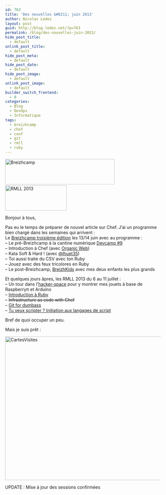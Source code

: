 ```yaml
---
id: 763
title: 'Des nouvelles &#8211; juin 2013'
author: Nicolas Ledez
layout: post
guid: http://blog.ledez.net/?p=763
permalink: /blog/des-nouvelles-juin-2013/
hide_post_title:
  - default
unlink_post_title:
  - default
hide_post_meta:
  - default
hide_post_date:
  - default
hide_post_image:
  - default
unlink_post_image:
  - default
builder_switch_frontend:
  - 0
categories:
  - Blog
  - DevOps
  - Informatique
tags:
  - breizhcamp
  - chef
  - conf
  - git
  - rmll
  - ruby
---
```

[<img class="alignnone  wp-image-771" alt="Breizhcamp" src="http://blog.ledez.net/wp-content/uploads/2013/06/Breizhcamp.png" width="354" height="82" srcset="http://blog.ledez.net/wp-content/uploads/2013/06/Breizhcamp-300x69.png 300w, http://blog.ledez.net/wp-content/uploads/2013/06/Breizhcamp.png 744w" sizes="(max-width: 354px) 100vw, 354px" />][1]  [<img class="alignnone  wp-image-767" alt="RMLL 2013" src="2013/06/rmll-2013.png" width="199" height="82" />][2]

Bonjour à tous,

Pas eu le temps de préparer de nouvel article sur Chef. J&rsquo;ai un programme bien chargé dans les semaines qui arrivent :  
Le [Breizhcamp troisième édition][3] les 13/14 juin avec au programme :  
&#8211; Le pré-Breizhcamp à la cantine numérique [Devcamp #9][4]  
&#8211; Introduction à Chef (avec [Organic Web][5])  
&#8211; Kata Soft & Hard ! (avec [@lhuet35][6])  
&#8211; Toi aussi traite du CSV avec ton Ruby  
&#8211; Jouez avec des feux tricolores en Ruby  
&#8211; Le post-Breizhcamp, [BreizhKids][7] avec mes deux enfants les plus grands

Et quelques jours âpres, les RMLL 2013 du 6 au 11 juillet :  
&#8211; Un tour dans l&rsquo;[hacker-space][8] pour y montrer mes jouets à base de Raspberryπ et Arduino  
&#8211; [Introduction à Ruby][9]  
&#8211; <del datetime="2013-07-07T16:31:42+00:00">Infrastructure as code with Chef</del>  
&#8211; [Git for dumbass][10]  
&#8211; [Tu veux scripter ? Initiation aux langages de script][11]

Bref de quoi occuper un peu.

Mais je suis prêt :

[<img class="alignnone size-large wp-image-781" alt="CartesVisites" src="2013/06/CartesVisites-1024x768.jpg" width="620" height="465" srcset="http://blog.ledez.net/wp-content/uploads/2013/06/CartesVisites-300x225.jpg 300w, http://blog.ledez.net/wp-content/uploads/2013/06/CartesVisites-1024x768.jpg 1024w" sizes="(max-width: 620px) 100vw, 620px" />][12]

UPDATE : Mise à jour des sessions confirmées

 [1]: http://blog.ledez.net/wp-content/uploads/2013/06/Breizhcamp.png
 [2]: 2013/06/rmll-2013.png
 [3]: http://www.breizhcamp.org/ "Breizhcamp"
 [4]: http://www.lacantine-rennes.net/2013/06/devcamp-9-etat-de-lart-du-developpement/
 [5]: http://www.organicweb.fr/ "Organic Web"
 [6]: https://twitter.com/lhuet35 "@lhuet35"
 [7]: http://www.breizhcamp.org/kids/ "BreizhKids"
 [8]: http://schedule2013.rmll.info/programme/technical/materiel-libre/article/hackerspace?lang=fr "Hackerspace"
 [9]: http://schedule2013.rmll.info/programme/technical/developpement-logiciel/article/introduction-a-ruby?lang=fr "Introduction à Ruby"
 [10]: http://schedule2013.rmll.info/programme/technical/developpement-logiciel/article/git-for-dumbass?lang=fr "Git for dumbass"
 [11]: http://schedule2013.rmll.info/programme/session-speciale-grand-public/article/tu-veux-scripter?lang=fr "Tu veux scripter ? Initiation aux langages de script"
 [12]: http://blog.ledez.net/wp-content/uploads/2013/06/CartesVisites.jpg
